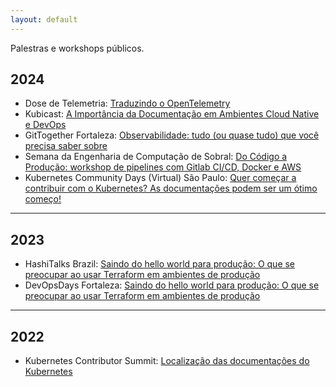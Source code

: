 ```yaml
---
layout: default
---
```


Palestras e workshops públicos.

## 2024
* Dose de Telemetria: [Traduzindo o OpenTelemetry](https://www.youtube.com/watch?v=xjjsia70ULc)
* Kubicast: [A Importância da Documentação em Ambientes Cloud Native e DevOps](https://getup.io/en/blog/kubicast-145)
* GitTogether Fortaleza: [Observabilidade: tudo (ou quase tudo) que você precisa saber sobre](https://edsoncelio.dev/observability-101/)
* Semana da Engenharia de Computação de Sobral: [Do Código a Produção: workshop de pipelines com Gitlab CI/CD, Docker e AWS](https://secs2024.edsoncelio.dev/)
* Kubernetes Community Days (Virtual) São Paulo: [Quer começar a contribuir com o Kubernetes? As documentações podem ser um ótimo começo!](https://youtu.be/asnJsmnjUwY?feature=shared)


---

## 2023
* HashiTalks Brazil: [Saindo do hello world para produção: O que se preocupar ao usar Terraform em ambientes de produção](https://www.youtube.com/live/P7r4a1vW1Pc?feature=shared&t=390)
* DevOpsDays Fortaleza: [Saindo do hello world para produção: O que se preocupar ao usar Terraform em ambientes de produção](https://docs.google.com/presentation/d/1t6qH6REQK2NYPRKNR7Xk7asQceKls3SDPMbWsZhoUrk/edit?usp=sharing)

--- 

## 2022
* Kubernetes Contributor Summit: [Localização das documentações do Kubernetes](https://edsoncelio.dev/public-talks/)
